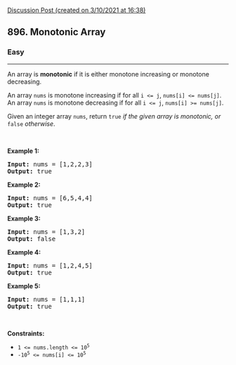 [Discussion Post (created on 3/10/2021 at 16:38)](https://leetcode.com/problems/monotonic-array/discuss/1556974/C%2B%2B-oror-EASY-TO-UNDERSTAND-oror-FAST)  
<h2>896. Monotonic Array</h2><h3>Easy</h3><hr><div><p>An array is <strong>monotonic</strong> if it is either monotone increasing or monotone decreasing.</p>

<p>An array <code>nums</code> is monotone increasing if for all <code>i &lt;= j</code>, <code>nums[i] &lt;= nums[j]</code>. An array <code>nums</code> is monotone decreasing if for all <code>i &lt;= j</code>, <code>nums[i] &gt;= nums[j]</code>.</p>

<p>Given an integer array <code>nums</code>, return <code>true</code><em> if the given array is monotonic, or </em><code>false</code><em> otherwise</em>.</p>

<p>&nbsp;</p>
<p><strong>Example 1:</strong></p>
<pre><strong>Input:</strong> nums = [1,2,2,3]
<strong>Output:</strong> true
</pre><p><strong>Example 2:</strong></p>
<pre><strong>Input:</strong> nums = [6,5,4,4]
<strong>Output:</strong> true
</pre><p><strong>Example 3:</strong></p>
<pre><strong>Input:</strong> nums = [1,3,2]
<strong>Output:</strong> false
</pre><p><strong>Example 4:</strong></p>
<pre><strong>Input:</strong> nums = [1,2,4,5]
<strong>Output:</strong> true
</pre><p><strong>Example 5:</strong></p>
<pre><strong>Input:</strong> nums = [1,1,1]
<strong>Output:</strong> true
</pre>
<p>&nbsp;</p>
<p><strong>Constraints:</strong></p>

<ul>
	<li><code>1 &lt;= nums.length &lt;= 10<sup>5</sup></code></li>
	<li><code>-10<sup>5</sup> &lt;= nums[i] &lt;= 10<sup>5</sup></code></li>
</ul>
</div>
